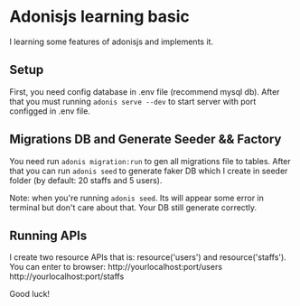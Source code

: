 # Adonisjs learning basic

I learning some features of adonisjs and implements it.

## Setup

First, you need config database in .env file (recommend mysql db). After that you must running `adonis serve --dev` to start server with port configged in .env file.

## Migrations DB and Generate Seeder && Factory

You need run `adonis migration:run` to gen all migrations file to tables. After that you can run `adonis seed` to generate faker DB which I create 
in seeder folder (by default: 20 staffs and 5 users).

Note: when you're running `adonis seed`. Its will appear some error in terminal but don't care about that. Your DB still generate correctly.

## Running APIs
I create two resource APIs that is: resource('users') and resource('staffs'). 
You can enter to browser:
http://yourlocalhost:port/users
http://yourlocalhost:port/staffs

Good luck!

